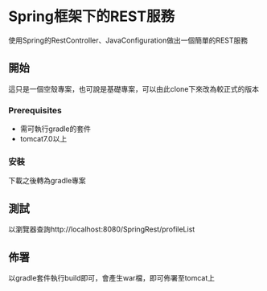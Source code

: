 # Spring框架下的REST服務

使用Spring的RestController、JavaConfiguration做出一個簡單的REST服務

## 開始

這只是一個空殼專案，也可說是基礎專案，可以由此clone下來改為較正式的版本

### Prerequisites

* 需可執行gradle的套件
* tomcat7.0以上

### 安裝

下載之後轉為gradle專案

## 測試

以瀏覽器查詢http://localhost:8080/SpringRest/profileList


## 佈署

以gradle套件執行build即可，會產生war檔，即可佈署至tomcat上
